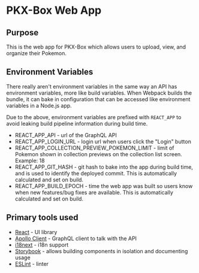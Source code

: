 # PKX-Box Web App

## Purpose

This is the web app for PKX-Box which allows users to upload, view, and organize their Pokemon.

## Environment Variables

There really aren't environment variables in the same way an API has environment variables, more like build variables. When Webpack builds the bundle, it can bake in configuration that can be accessed like environment variables in a Node.js app.

Due to the above, environment variables are prefixed with `REACT_APP` to avoid leaking build pipeline information during build time.

- REACT_APP_API - url of the GraphQL API
- REACT_APP_LOGIN_URL - login url when users click the "Login" button
- REACT_APP_COLLECTION_PREVIEW_POKEMON_LIMIT - limit of Pokemon shown in collection previews on the collection list screen. Example: 18
- REACT_APP_GIT_HASH - git hash to bake into the app during build time, and is used to identify the deployed commit. This is automatically calculated and set on build.
- REACT_APP_BUILD_EPOCH - time the web app was built so users know when new features/bug fixes are available. This is automatically calculated and set on build.

## Primary tools used

- [React](https://reactjs.org/) - UI library
- [Apollo Client](https://www.apollographql.com/docs/react/) - GraphQL client to talk with the API
- [i18next](https://www.i18next.com/) - i18n support
- [Storybook](https://storybook.js.org/) - allows building components in isolation and documenting usage
- [ESLint](https://eslint.org/) - linter
